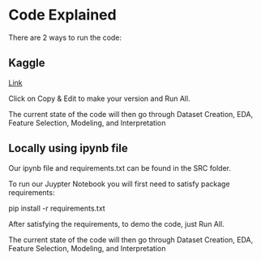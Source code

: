 # Code Explained

There are 2 ways to run the code:

## Kaggle

[Link](https://www.kaggle.com/code/amish30/vaccination-prediction)

Click on Copy & Edit to make your version and Run All.

The current state of the code will then go through Dataset Creation, EDA, Feature Selection, Modeling, and Interpretation


## Locally using ipynb file

Our ipynb file and requirements.txt can be found in the SRC folder.

To run our Juypter Notebook you will first need to satisfy package requirements:

pip install -r requirements.txt

After satisfying the requirements, to demo the code, just Run All.

The current state of the code will then go through Dataset Creation, EDA, Feature Selection, Modeling, and Interpretation
